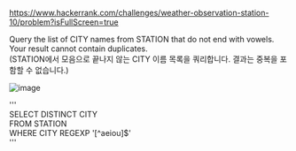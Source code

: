 https://www.hackerrank.com/challenges/weather-observation-station-10/problem?isFullScreen=true  

Query the list of CITY names from STATION that do not end with vowels. Your result cannot contain duplicates.  
(STATION에서 모음으로 끝나지 않는 CITY 이름 목록을 쿼리합니다. 결과는 중복을 포함할 수 없습니다.)  

![image](https://github.com/Jihoon0309/SQL/assets/130656475/ccf73bfc-8d3f-4179-b6d8-387cc7f9d8bb)  

'''  
SELECT DISTINCT CITY  
FROM STATION  
WHERE CITY REGEXP '[^aeiou]$'  
'''
